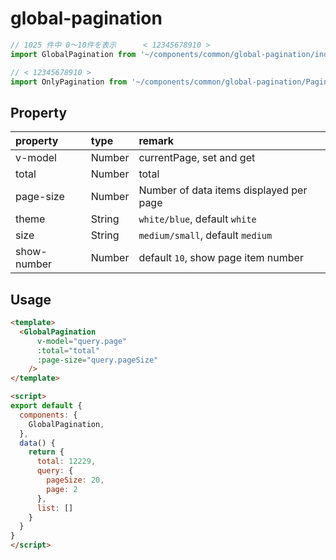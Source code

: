 # global-pagination

```javascript
// 1025 件中 0〜10件を表示      < 12345678910 >
import GlobalPagination from '~/components/common/global-pagination/index'

// < 12345678910 >
import OnlyPagination from '~/components/common/global-pagination/Pagination'
```

## Property

|property|type|remark|
|:--|:--|:--|
|v-model|Number|currentPage, set and get|
|total|Number|total|
|page-size|Number|Number of data items displayed per page|
|theme|String|`white/blue`, default `white`|
|size|String|`medium/small`, default `medium`|
|show-number|Number|default `10`, show page item number|

## Usage

```html
<template>
  <GlobalPagination
      v-model="query.page"
      :total="total"
      :page-size="query.pageSize"
    />
</template>

<script>
export default {
  components: {
    GlobalPagination,
  },
  data() {
    return {
      total: 12229,
      query: {
        pageSize: 20,
        page: 2
      },
      list: []
    }
  }
}
</script>
```


